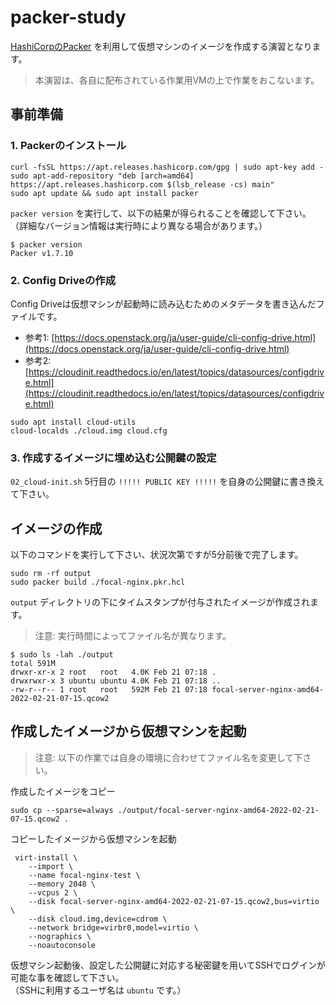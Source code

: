 packer-study
=====

[HashiCorpのPacker](https://www.packer.io/) を利用して仮想マシンのイメージを作成する演習となります。  

> 本演習は、各自に配布されている作業用VMの上で作業をおこないます。

## 事前準備

### 1. Packerのインストール

```
curl -fsSL https://apt.releases.hashicorp.com/gpg | sudo apt-key add -
sudo apt-add-repository "deb [arch=amd64] https://apt.releases.hashicorp.com $(lsb_release -cs) main"
sudo apt update && sudo apt install packer
```

`packer version` を実行して、以下の結果が得られることを確認して下さい。  
（詳細なバージョン情報は実行時により異なる場合があります。）

```
$ packer version
Packer v1.7.10
```

### 2. Config Driveの作成

Config Driveは仮想マシンが起動時に読み込むためのメタデータを書き込んだファイルです。

- 参考1: [https://docs.openstack.org/ja/user-guide/cli-config-drive.html](https://docs.openstack.org/ja/user-guide/cli-config-drive.html)
- 参考2: [https://cloudinit.readthedocs.io/en/latest/topics/datasources/configdrive.html](https://cloudinit.readthedocs.io/en/latest/topics/datasources/configdrive.html)

```
sudo apt install cloud-utils
cloud-localds ./cloud.img cloud.cfg
```

### 3. 作成するイメージに埋め込む公開鍵の設定

`02_cloud-init.sh` 5行目の `!!!!! PUBLIC KEY !!!!!` を自身の公開鍵に書き換えて下さい。

## イメージの作成

以下のコマンドを実行して下さい、状況次第ですが5分前後で完了します。

```
sudo rm -rf output
sudo packer build ./focal-nginx.pkr.hcl
```

`output` ディレクトリの下にタイムスタンプが付与されたイメージが作成されます。

> 注意: 実行時間によってファイル名が異なります。

```
$ sudo ls -lah ./output
total 591M
drwxr-xr-x 2 root   root   4.0K Feb 21 07:18 .
drwxrwxr-x 3 ubuntu ubuntu 4.0K Feb 21 07:18 ..
-rw-r--r-- 1 root   root   592M Feb 21 07:18 focal-server-nginx-amd64-2022-02-21-07-15.qcow2
```

## 作成したイメージから仮想マシンを起動

> 注意: 以下の作業では自身の環境に合わせてファイル名を変更して下さい。

作成したイメージをコピー

```
sudo cp --sparse=always ./output/focal-server-nginx-amd64-2022-02-21-07-15.qcow2 .
```

コピーしたイメージから仮想マシンを起動

```
 virt-install \
    --import \
    --name focal-nginx-test \
    --memory 2048 \
    --vcpus 2 \
    --disk focal-server-nginx-amd64-2022-02-21-07-15.qcow2,bus=virtio \
    --disk cloud.img,device=cdrom \
    --network bridge=virbr0,model=virtio \
    --nographics \
    --noautoconsole
```

仮想マシン起動後、設定した公開鍵に対応する秘密鍵を用いてSSHでログインが可能な事を確認して下さい。  
（SSHに利用するユーザ名は `ubuntu` です。）
